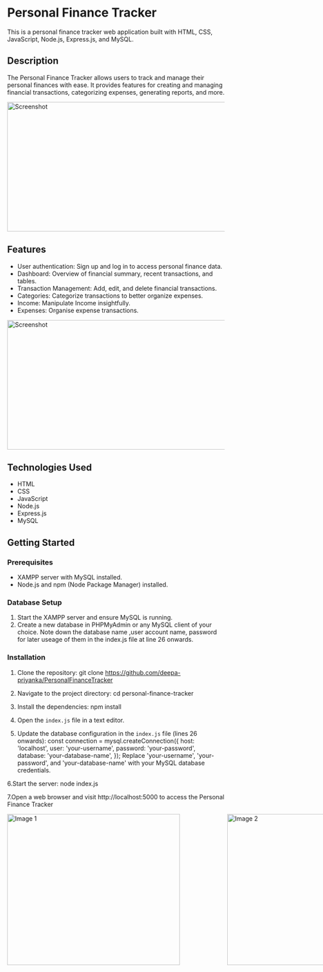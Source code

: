 # Personal Finance Tracker

This is a personal finance tracker web application built with HTML, CSS, JavaScript, Node.js, Express.js, and MySQL.

## Description

The Personal Finance Tracker allows users to track and manage their personal finances with ease. It provides features for creating and managing financial transactions, categorizing expenses, generating reports, and more.

<img src="https://github.com/deepa-priyanka/PersonalFinanceTracker/assets/113755332/5d7cb1f5-5178-4f53-95d9-038cb9c2cfb3" alt="Screenshot" width="550" height="300" />

## Features

- User authentication: Sign up and log in to access personal finance data.
- Dashboard: Overview of financial summary, recent transactions, and tables.
- Transaction Management: Add, edit, and delete financial transactions.
- Categories: Categorize transactions to better organize expenses.
- Income: Manipulate Income insightfully.
- Expenses: Organise expense transactions.

<img src="https://github.com/deepa-priyanka/PersonalFinanceTracker/assets/113755332/60872ccb-617c-46be-ad23-54ab964c01aa" alt="Screenshot" width="550" height="300" />

## Technologies Used

- HTML
- CSS
- JavaScript
- Node.js
- Express.js
- MySQL

## Getting Started

### Prerequisites

- XAMPP server with MySQL installed.
- Node.js and npm (Node Package Manager) installed.

### Database Setup

1. Start the XAMPP server and ensure MySQL is running.
2. Create a new database in PHPMyAdmin or any MySQL client of your choice. Note down the database name ,user account name, password for later useage of them in the index.js file at line 26 onwards.

### Installation

1. Clone the repository: git clone https://github.com/deepa-priyanka/PersonalFinanceTracker
2.  Navigate to the project directory: cd personal-finance-tracker
3. Install the dependencies: npm install
4. Open the `index.js` file in a text editor.

5. Update the database configuration in the `index.js` file (lines 26 onwards):
const connection = mysql.createConnection({
    host: 'localhost',
    user: 'your-username',
    password: 'your-password',
    database: 'your-database-name',
});
Replace 'your-username', 'your-password', and 'your-database-name' with your MySQL database credentials.

6.Start the server: node index.js

7.Open a web browser and visit http://localhost:5000 to access the Personal Finance Tracker

<div style="display: flex;">
  <img src="https://github.com/deepa-priyanka/PersonalFinanceTracker/assets/113755332/a4ac1415-c0fa-48f0-8ebc-4dab7976c2f0" alt="Image 1" style="width: 400px; height: 350px; margin-right: 10px;">
  <img src="https://github.com/deepa-priyanka/PersonalFinanceTracker/assets/113755332/fafbc647-7a83-4dfe-ab3e-1d65305c1fdf" alt="Image 2" style="width: 400px; height: 350px; margin-left:100px;">
</div>




